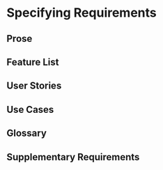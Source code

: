 <link rel="stylesheet" href="{{baseUrl}}/css/textbook.css">

<div class="website-content">

# Specifying Requirements

## Prose
<panel header="================================================================"
    type="seamless" alt="prose">
  <include src="prose/index.md#main" />
</panel>

## Feature List
<panel header="================================================================"
    type="seamless" alt="feature list">
  <include src="featureList/index.md#main" />
</panel>

## User Stories
<panel header="================================================================"
    type="seamless" alt="user stories">
  <include src="userStories/index.md#main" />
</panel>

## Use Cases
<panel header="================================================================"
    type="seamless" alt="use cases">
  <include src="useCases/index.md#main" />
</panel>

## Glossary
<panel header="================================================================"
    type="seamless" alt="glossary">
  <include src="glossary/index.md#main" />
</panel>

## Supplementary Requirements
<panel header="================================================================"
    type="seamless" alt="supplementary requirements">
  <include src="supplementaryRequirements/index.md#main" />
</panel>

</div>
